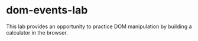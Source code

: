 # dom-events-lab
This lab provides an opportunity to practice DOM manipulation by building a calculator in the browser.
